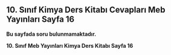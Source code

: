 ## 10. Sınıf Kimya Ders Kitabı Cevapları Meb Yayınları Sayfa 16

**Bu sayfada soru bulunmamaktadır.**

**10. Sınıf Meb Yayınları Kimya Ders Kitabı Sayfa 16**